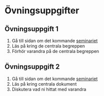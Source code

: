 # Övningsuppgifter

## Övningsuppgift 1

1. Gå till sidan om det kommande [seminariet](examinerande_moment/fn_mr_seminarium.md)
2. Läs på kring de centrala begreppen
3. Förhör varandra på de centrala begreppen

## Övningsuppgift 2

1. Gå till sidan om det kommande [seminariet](examinerande_moment/fn_mr_seminarium.md)
2. Läs på kring centrala dokument
3. Diskutera vad ni hittat med varandra

